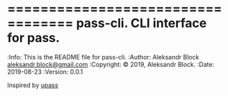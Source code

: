 ==================================
pass-cli.  CLI interface for pass.
==================================
:Info: This is the README file for pass-cli.
:Author: Aleksandr Block <aleksandr.block@gmail.com>
:Copyright: © 2019, Aleksandr Block.
:Date: 2019-08-23
:Version: 0.0.1

Inspired by [upass](https://github.com/Kwpolska/upass)
